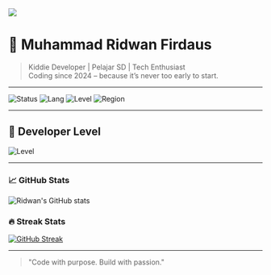 <img src="https://capsule-render.vercel.app/api?type=waving&color=0:00ff9d,100:00c2ff&height=200&section=header&text=Hi%20I'm%20Ridwan!&fontSize=40&fontColor=ffffff&animation=fadeIn" />

# 👋 Muhammad Ridwan Firdaus

> Kiddie Developer | Pelajar SD | Tech Enthusiast  
> Coding since 2024 – because it’s never too early to start.

---

![Status](https://img.shields.io/badge/Developer-Kiddie%20Dev-blue?style=flat-square)
![Lang](https://img.shields.io/badge/Coding-Since%202024-brightgreen?style=flat-square)
![Level](https://img.shields.io/badge/Grade-5th-yellow?style=flat-square)
![Region](https://img.shields.io/badge/From-Karawang-red?style=flat-square)

---

## 🧱 Developer Level
![Level](https://progress-bar.dev/31/?title=Kiddie%20Dev%20XP)

---

### 📈 GitHub Stats
![Ridwan's GitHub stats](https://github-readme-stats.vercel.app/api?username=mridwanfirdaus2603&show_icons=true&theme=radical)

### 🔥 Streak Stats
[![GitHub Streak](https://streak-stats.demolab.com?user=mridwanfirdaus2603&theme=tokyonight&hide_border=false)](https://git.io/streak-stats)

---

> "Code with purpose. Build with passion."